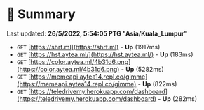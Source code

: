 # 📖 Summary
Last updated: **26/5/2022, 5:54:05 PTG "Asia/Kuala_Lumpur"**

- `GET` [https://shrt.ml](https://shrt.ml) - **Up** (1917ms)
- `GET` [https://hst.aytea.ml/](https://hst.aytea.ml/) - **Up** (183ms)
- `GET` [https://color.aytea.ml/4b31d6.png](https://color.aytea.ml/4b31d6.png) - **Up** (5282ms)
- `GET` [https://memeapi.aytea14.repl.co/gimme](https://memeapi.aytea14.repl.co/gimme) - **Up** (822ms)
- `GET` [https://teledrivemy.herokuapp.com/dashboard](https://teledrivemy.herokuapp.com/dashboard) - **Up** (282ms)
